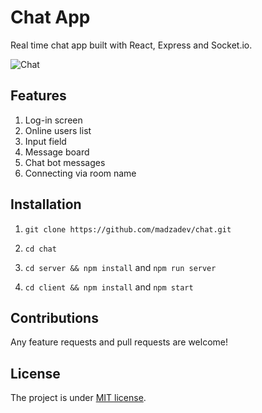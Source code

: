 # Chat App

Real time chat app built with React, Express and Socket.io.

![Chat](https://i.imgur.com/BxI8MOz.png)

## Features

1. Log-in screen
2. Online users list
3. Input field
4. Message board
5. Chat bot messages
6. Connecting via room name

## Installation

1. `git clone https://github.com/madzadev/chat.git`

2. `cd chat`

3. `cd server && npm install` and `npm run server`

4. `cd client && npm install` and `npm start`

## Contributions

Any feature requests and pull requests are welcome!

## License

The project is under [MIT license](https://choosealicense.com/licenses/mit/).
